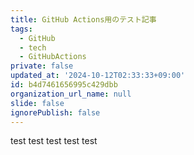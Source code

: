 ```yaml
---
title: GitHub Actions用のテスト記事
tags:
  - GitHub
  - tech
  - GitHubActions
private: false
updated_at: '2024-10-12T02:33:33+09:00'
id: b4d7461656995c429dbb
organization_url_name: null
slide: false
ignorePublish: false
---
```

test
test
test
test
test
